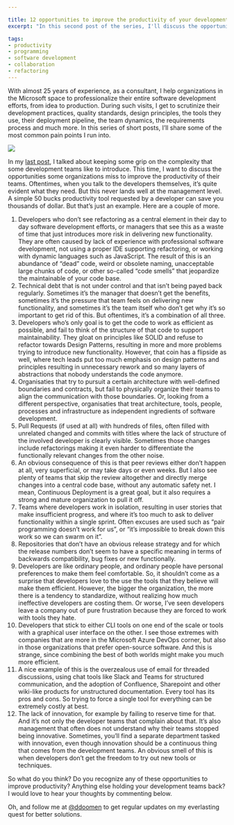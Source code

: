 ```yaml
---

title: 12 opportunities to improve the productivity of your development teams
excerpt: "In this second post of the series, I'll discuss the opportunities organizations miss to improve the productivity of their teams."

tags:
- productivity
- programming
- software development
- collaboration
- refactoring
---
```

With almost 25 years of experience, as a consultant, I help organizations in the Microsoft space to professionalize their entire software development efforts, from idea to production. During such visits, I get to scrutinize their development 
practices, quality standards, design principles, the tools they use, their deployment pipeline, the team dynamics, the requirements process and much more. In this series of short posts, I’ll share some of the most common pain points I run into.

<img src="{{ site.url }}{{ site.baseurl }}/assets/images/posts/2021/12_opportunities.png" class="align-center"/> 

In my [last post](/2021/06/signals-technical-complexity.html), I talked about keeping some grip on the complexity that some development teams like to introduce. This time, I want to discuss the opportunities some organizations miss to improve the productivity of their teams. Oftentimes, when you talk to the developers themselves, it’s quite evident what they need. But this never lands well at the management level. A simple 50 bucks productivity tool requested by a developer can save you thousands of dollar. But that’s just an example. Here are a couple of more.

1. Developers who don’t see refactoring as a central element in their day to day software development efforts, or managers that see this as a waste of time that just introduces more risk in delivering new functionality. They are often caused by lack of experience with professional software development, not using a proper IDE supporting refactoring, or working with dynamic languages such as JavaScript. The result of this is an abundance of “dead” code, weird or obsolete naming, unacceptable large chunks of code, or other so-called “code smells” that jeopardize the maintainable of your code base.
1. Technical debt that is not under control and that isn’t being payed back regularly. Sometimes it’s the manager that doesn’t get the benefits, sometimes it’s the pressure that team feels on delivering new functionality, and sometimes it’s the team itself who don’t get why it’s so important to get rid of this. But oftentimes, it’s a combination of all three.
1. Developers who’s only goal is to get the code to work as efficient as possible, and fail to think of the structure of that code to support maintainability. They gloat on principles like SOLID and refuse to refactor towards Design Patterns, resulting in more and more problems trying to introduce new functionality. However, that coin has a flipside as well, where tech leads put too much emphasis on design patterns and principles resulting in unnecessary rework and so many layers of abstractions that nobody understands the code anymore.
1. Organisaties that try to pursuit a certain architecture with well-defined boundaries and contracts, but fail to physically organize their teams to align the communication with those boundaries. Or, looking from a different perspective, organisaties that treat architecture, tools, people, processes and infrastructure as independent ingredients of software development.
1. Pull Requests (if used at all) with hundreds of files, often filled with unrelated changed and commits with titles where the lack of structure of the involved developer is clearly visible. Sometimes those changes include refactorings making it even harder to differentiate the functionally relevant changes from the other noise.
1. An obvious consequence of this is that peer reviews either don’t happen at all, very superficial, or may take days or even weeks. But I also see plenty of teams that skip the review altogether and directly merge changes into a central code base, without any automatic safety net. I mean, Continuous Deployment is a great goal, but it also requires a strong and mature organization to pull it off.
1. Teams where developers work in isolation, resulting in user stories that make insufficient progress, and where it’s too much to ask to deliver functionality within a single sprint. Often excuses are used such as “pair programming doesn’t work for us”, or “it’s impossible to break down this work so we can swarm on it”.
1. Repositories that don’t have an obvious release strategy and for which the release numbers don’t seem to have a specific meaning in terms of backwards compatibility, bug fixes or new functionally.
1. Developers are like ordinary people, and ordinary people have personal preferences to make them feel comfortable. So, it shouldn’t come as a surprise that developers love to the use the tools that they believe will make them efficient. However, the bigger the organization, the more there is a tendency to standardize, without realizing how much ineffective developers are costing them. Or worse, I’ve seen developers leave a company out of pure frustration because they are forced to work with tools they hate.
1. Developers that stick to either CLI tools on one end of the scale or tools with a graphical user interface on the other. I see those extremes with companies that are more in the Microsoft Azure DevOps corner, but also in those organizations that prefer open-source software. And this is strange, since combining the best of both worlds might make you much more efficient.
1. A nice example of this is the overzealous use of email for threaded discussions, using chat tools like Slack and Teams for structured communication, and the adoption of Confluence, Sharepoint and other wiki-like products for unstructured documentation. Every tool has its pros and cons. So trying to force a single tool for everything can be extremely costly at best.
1. The lack of innovation, for example by failing to reserve time for that. And it’s not only the developer teams that complain about that. It’s also management that often does not understand why their teams stopped being innovative. Sometimes, you’ll find a separate department tasked with innovation, even though innovation should be a continuous thing that comes from the development teams. An obvious smell of this is when developers don’t get the freedom to try out new tools or techniques.

So what do you think? Do you recognize any of these opportunities to improve productivity? Anything else holding your development teams back? I would love to hear your thoughts by commenting below.

Oh, and follow me at [@ddoomen](https://twitter.com/ddoomen) to get regular updates on my everlasting quest for better solutions.